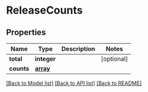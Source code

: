 # ReleaseCounts

## Properties
Name | Type | Description | Notes
------------ | ------------- | ------------- | -------------
**total** | **integer** |  | [optional] 
**counts** | [**array**](.md) |  | 

[[Back to Model list]](../README.md#documentation-for-models) [[Back to API list]](../README.md#documentation-for-api-endpoints) [[Back to README]](../README.md)

